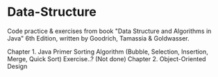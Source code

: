 # Data-Structure

Code practice & exercises from book "Data Structure and Algorithms in Java" 6th Edition, written by Goodrich, Tamassia & Goldwasser.

Chapter 1. Java Primer 
           Sorting Algorithm (Bubble, Selection, Insertion, Merge, Quick Sort)
           Exercise..? (Not done)
Chapter 2. Object-Oriented Design
